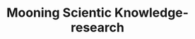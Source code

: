 ---
pid: LS212
title: Mooning Scientic Knowledge-research
location_transcription: 20th+Market
zipcode: '19125'
outside_phl: 
neighborhood: Fishtown,Kensington
age: '43'
age_range: 40-49
instagram: 
image_file_name: LS_212.jpg
proposal_transcription: |-
  Statue includes someone dropping pants+mooning a book of science/scientific research.
  U.S.
  1) top gov't+business refusal to acknowledge science.
  b) lack+ignorance of basic science by Americans
topic: Environment,Politics
topic_summary: 0, 0
type: Sculpture Statue
keywords_other: science, research
credit: 
image_labels: 
twitter: 
facebook: 
permalink: "/monuments/ls212/"
layout: item-page
---